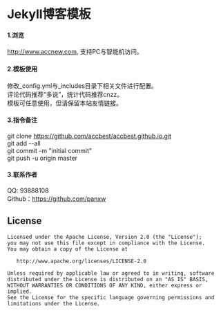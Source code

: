 Jekyll博客模板
================

#### 1.浏览
http://www.accnew.com, 支持PC与智能机访问。  

#### 2.模板使用
修改_config.yml与_includes目录下相关文件进行配置。  
评论代码推荐“多说”，统计代码推荐cnzz。  
模板可任意使用，但请保留本站友情链接。 

#### 3.指令备注
  
  git clone https://github.com/accbest/accbest.github.io.git  
  git add --all  
  git commit -m "initial commit"  
  git push -u origin master  
  
#### 3.联系作者
QQ: 93888108  
Github：https://github.com/panxw  


## License

    Licensed under the Apache License, Version 2.0 (the "License");
    you may not use this file except in compliance with the License.
    You may obtain a copy of the License at

       http://www.apache.org/licenses/LICENSE-2.0

    Unless required by applicable law or agreed to in writing, software
    distributed under the License is distributed on an "AS IS" BASIS,
    WITHOUT WARRANTIES OR CONDITIONS OF ANY KIND, either express or implied.
    See the License for the specific language governing permissions and
    limitations under the License.

